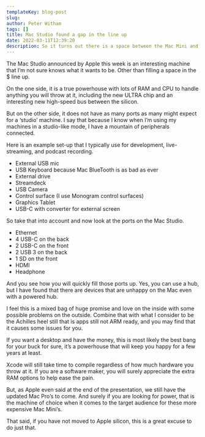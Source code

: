 ```yaml
---
templateKey: blog-post
slug:
author: Peter Witham
tags: []
title: Mac Studio found a gap in the line up
date: 2022-03-11T12:39:20
description: So it turns out there is a space between the Mac Mini and Mac Pro. Hello Mac Studio.
---
```


The Mac Studio announced by Apple this week is an interesting machine that I’m not sure knows what it wants to be. Other than filling a space in the $ line up.

On the one side, it is a true powerhouse with lots of RAM and CPU to handle anything you will throw at it, including the new ULTRA chip and an interesting new high-speed bus between the silicon.

But on the other side, it does not have as many ports as many might expect for a ‘studio’ machine. I say that because I know when I’m using my machines in a studio-like mode, I have a mountain of peripherals connected.

Here is an example set-up that I typically use for development, live-streaming, and podcast recording.

- External USB mic
- USB Keyboard because Mac BlueTooth is as bad as ever
- External drive
- Streamdeck
- USB Camera
- Control surface (I use Monogram control surfaces)
- Graphics Tablet
- USB-C with converter for external screen

So take that into account and now look at the ports on the Mac Studio.

- Ethernet
- 4 USB-C on the back
- 2 USB-C on the front
- 2 USB 3 on the back
- 1 SD on the front
- HDMI
- Headphone

And you see how you will quickly fill those ports up. Yes, you can use a hub, but I have found that there are devices that are unhappy on the Mac even with a powered hub.

I feel this is a mixed bag of huge promise and love on the inside with some possible problems on the outside. Combine that with what I consider to be the Achilles heel still that is apps still not ARM ready, and you may find that it causes some issues for you.

If you want a desktop and have the money, this is most likely the best bang for your buck for sure, it’s a powerhouse that will keep you happy for a few years at least.

Xcode will still take time to compile regardless of how much hardware you throw at it. If you are a software maker, you will surely appreciate the extra RAM options to help ease the pain.

But, as Apple even said at the end of the presentation, we still have the updated Mac Pro’s to come. And surely if you are looking for power, that is the machine of choice when it comes to the target audience for these more expensive Mac Mini’s.

That said, if you have not moved to Apple silicon, this is a great excuse to do just that.
